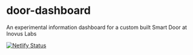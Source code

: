 # door-dashboard
An experimental information dashboard for a custom built Smart Door at Inovus Labs

[![Netlify Status](https://api.netlify.com/api/v1/badges/90643748-3624-47c3-a11b-7bc044cc9de7/deploy-status)](https://app.netlify.com/sites/luminous-peony-93a225/deploys)
